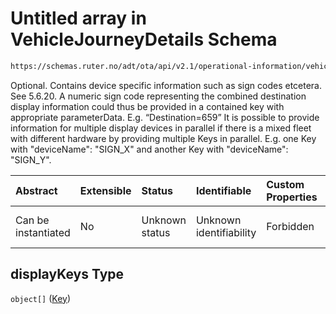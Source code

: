 # Untitled array in VehicleJourneyDetails Schema

```txt
https://schemas.ruter.no/adt/ota/api/v2.1/operational-information/vehicle-journey-details.json#/definitions/destinationDisplay/properties/displayKeys
```

Optional. Contains device specific information such as sign codes etcetera. See 5.6.20. A numeric sign code representing the combined destination display information could thus be provided in a contained key with appropriate parameterData. E.g. “Destination=659” It is possible to provide information for multiple display devices in parallel if there is a mixed fleet with different hardware by providing multiple Keys in parallel. E.g. one Key with "deviceName": "SIGN_X" and another Key with "deviceName": "SIGN_Y".

| Abstract            | Extensible | Status         | Identifiable            | Custom Properties | Additional Properties | Access Restrictions | Defined In                                                                                                                |
| :------------------ | :--------- | :------------- | :---------------------- | :---------------- | :-------------------- | :------------------ | :------------------------------------------------------------------------------------------------------------------------ |
| Can be instantiated | No         | Unknown status | Unknown identifiability | Forbidden         | Allowed               | none                | [vehicle-journey-details.json*](../../schema/operational-information/vehicle-journey-details.json "open original schema") |

## displayKeys Type

`object[]` ([Key](vehicle-journey-details-definitions-key.md))
